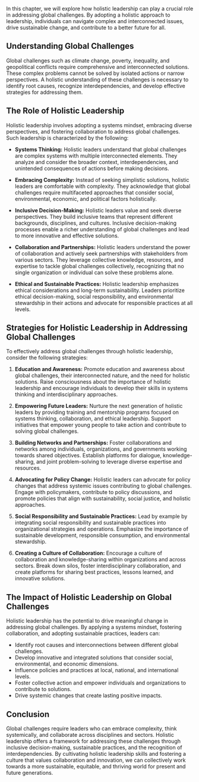 
In this chapter, we will explore how holistic leadership can play a crucial role in addressing global challenges. By adopting a holistic approach to leadership, individuals can navigate complex and interconnected issues, drive sustainable change, and contribute to a better future for all.

Understanding Global Challenges
-------------------------------

Global challenges such as climate change, poverty, inequality, and geopolitical conflicts require comprehensive and interconnected solutions. These complex problems cannot be solved by isolated actions or narrow perspectives. A holistic understanding of these challenges is necessary to identify root causes, recognize interdependencies, and develop effective strategies for addressing them.

The Role of Holistic Leadership
-------------------------------

Holistic leadership involves adopting a systems mindset, embracing diverse perspectives, and fostering collaboration to address global challenges. Such leadership is characterized by the following:

* **Systems Thinking:** Holistic leaders understand that global challenges are complex systems with multiple interconnected elements. They analyze and consider the broader context, interdependencies, and unintended consequences of actions before making decisions.

* **Embracing Complexity:** Instead of seeking simplistic solutions, holistic leaders are comfortable with complexity. They acknowledge that global challenges require multifaceted approaches that consider social, environmental, economic, and political factors holistically.

* **Inclusive Decision-Making:** Holistic leaders value and seek diverse perspectives. They build inclusive teams that represent different backgrounds, disciplines, and cultures. Inclusive decision-making processes enable a richer understanding of global challenges and lead to more innovative and effective solutions.

* **Collaboration and Partnerships:** Holistic leaders understand the power of collaboration and actively seek partnerships with stakeholders from various sectors. They leverage collective knowledge, resources, and expertise to tackle global challenges collectively, recognizing that no single organization or individual can solve these problems alone.

* **Ethical and Sustainable Practices:** Holistic leadership emphasizes ethical considerations and long-term sustainability. Leaders prioritize ethical decision-making, social responsibility, and environmental stewardship in their actions and advocate for responsible practices at all levels.

Strategies for Holistic Leadership in Addressing Global Challenges
------------------------------------------------------------------

To effectively address global challenges through holistic leadership, consider the following strategies:

1. **Education and Awareness:** Promote education and awareness about global challenges, their interconnected nature, and the need for holistic solutions. Raise consciousness about the importance of holistic leadership and encourage individuals to develop their skills in systems thinking and interdisciplinary approaches.

2. **Empowering Future Leaders:** Nurture the next generation of holistic leaders by providing training and mentorship programs focused on systems thinking, collaboration, and ethical leadership. Support initiatives that empower young people to take action and contribute to solving global challenges.

3. **Building Networks and Partnerships:** Foster collaborations and networks among individuals, organizations, and governments working towards shared objectives. Establish platforms for dialogue, knowledge-sharing, and joint problem-solving to leverage diverse expertise and resources.

4. **Advocating for Policy Change:** Holistic leaders can advocate for policy changes that address systemic issues contributing to global challenges. Engage with policymakers, contribute to policy discussions, and promote policies that align with sustainability, social justice, and holistic approaches.

5. **Social Responsibility and Sustainable Practices:** Lead by example by integrating social responsibility and sustainable practices into organizational strategies and operations. Emphasize the importance of sustainable development, responsible consumption, and environmental stewardship.

6. **Creating a Culture of Collaboration:** Encourage a culture of collaboration and knowledge-sharing within organizations and across sectors. Break down silos, foster interdisciplinary collaboration, and create platforms for sharing best practices, lessons learned, and innovative solutions.

The Impact of Holistic Leadership on Global Challenges
------------------------------------------------------

Holistic leadership has the potential to drive meaningful change in addressing global challenges. By applying a systems mindset, fostering collaboration, and adopting sustainable practices, leaders can:

* Identify root causes and interconnections between different global challenges.
* Develop innovative and integrated solutions that consider social, environmental, and economic dimensions.
* Influence policies and practices at local, national, and international levels.
* Foster collective action and empower individuals and organizations to contribute to solutions.
* Drive systemic changes that create lasting positive impacts.

Conclusion
----------

Global challenges require leaders who can embrace complexity, think systemically, and collaborate across disciplines and sectors. Holistic leadership offers a framework for addressing these challenges through inclusive decision-making, sustainable practices, and the recognition of interdependencies. By cultivating holistic leadership skills and fostering a culture that values collaboration and innovation, we can collectively work towards a more sustainable, equitable, and thriving world for present and future generations.
